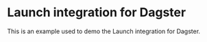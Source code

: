# Launch integration for Dagster

This is an example used to demo the Launch integration for Dagster.